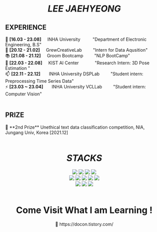 <div align=center><h1><i> LEE JAEHYEONG </i></h1></div>

<div align=left><h2> EXPERIENCE </h2></div>

🔭 **[16.03 - 23.08]** &nbsp; &nbsp; INHA University &nbsp; &nbsp; &nbsp; &nbsp; &nbsp;"Department of Electronic Engineering, B.S"  
🤔 **[20.12 - 21.02]** &nbsp; &nbsp; GrewCreativeLab &nbsp; &nbsp; &nbsp; &nbsp; "Intern for Data Aqusition"  
📚 **[21.08 - 21.12]** &nbsp; &nbsp; Groom Bootcamp &nbsp; &nbsp; &nbsp; &nbsp; "NLP BootCamp"  
🌱 **[22.03 - 22.08]** &nbsp; &nbsp; KIST AI Center &nbsp; &nbsp; &nbsp; &nbsp; &nbsp; &nbsp; "Research Intern: 3D Pose Estimation "  
📫 **[22.11 - 22.12]** &nbsp; &nbsp; &nbsp; INHA University DSPLab &nbsp; &nbsp; &nbsp; &nbsp; "Student intern: Preprocessing Time Series Data"  
⚡ **[23.03 ~ 23.04]** &nbsp; &nbsp; &nbsp; INHA University VCLLab &nbsp; &nbsp; &nbsp; &nbsp; "Student intern: Computer Vision"  
<br>

<div align=left><h2> PRIZE </h2></div>  
🥈 **2nd Prize** Unethical text data classification competition, NIA, Jungang Univ, Korea [2021.12]  
<br>
<br>


<div align=center><h1><i> STACKS </i></h1></div>
<div align=center> 
  <img src="https://img.shields.io/badge/python-3776AB?style=for-the-badge&logo=python&logoColor=white">
  <img src="https://img.shields.io/badge/c-A8B9CC?style=for-the-badge&logo=c&logoColor=white">
  <img src="https://img.shields.io/badge/c++-00599C?style=for-the-badge&logo=c%2B%2B&logoColor=white">
  <img src="https://img.shields.io/badge/java-007396?style=for-the-badge&logo=java&logoColor=white">
  <br>
  
  <img src="https://img.shields.io/badge/pytorch-EE4C2C?style=for-the-badge&logo=pytorch&logoColor=black"> 
  <img src="https://img.shields.io/badge/tensorflow-FF6F00?style=for-the-badge&logo=tensorflow&logoColor=white">
  <img src="https://img.shields.io/badge/matplotlib-34A7C1?style=for-the-badge&logo=matplotlib&logoColor=white">
  <img src="https://img.shields.io/badge/numpy-013243?style=for-the-badge&logo=numpy&logoColor=white">
  <img src="https://img.shields.io/badge/anaconda-44A833?style=for-the-badge&logo=anaconda&logoColor=white">
  <br>
  
  <img src="https://img.shields.io/badge/linux-FCC624?style=for-the-badge&logo=linux&logoColor=black"> 
  <img src="https://img.shields.io/badge/github-181717?style=for-the-badge&logo=github&logoColor=white">
  <img src="https://img.shields.io/badge/git-F05032?style=for-the-badge&logo=git&logoColor=white">
  <br>
</div>
<br>

<div align=center><h1> Come Visit What I am Learning ! </h2></div>  
<div align=center> 🥂 https://docon.tistory.com/  </div>
<br>
